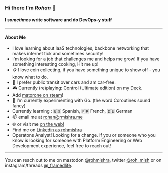 ### Hi there I'm *Rohan* 👋
#### I _sometimes_ write software and do DevOps-y stuff
---

#### About Me
- I love learning about IaaS technologies, backbone networking that makes internet tick and sometimes security!
- I'm looking for a job that challenges me and helps me grow! If you have something interesting cooking, Hit me up!
- 🪙 I love coin collecting, if you have something unique to show off - you know what to do.
- 🚋 I prefer public transit over cars and am car-free.
- 🎮 Currently (re)playing: Control (Ultimate edition) on my Deck.
- Add [matorone on steam](https://steamcommunity.com/id/Matorone/)!
- 🌱 I’m currently experimenting with Go. (the word Coroutines sound fancy)
- Currently learning : 🇪🇸 Spanish, 🇫🇷 French, 🇩🇪 German
- 📫 email me at [rohan@rmishra.me](mailto://rohan@rmishra.me) 
- 🌐️ or visit me [on the web!](https://rmishra.me)
- Find me on [Linkedin as rohmishra](https://www.linkedin.com/in/rohmishra)
- Operatons Analyst! Looking for a change. If you or someone who you know is looking for someone with Platform Engineering or Web Development experience, feel free to reach out! 
---
You can reach out to me on mastodon [@rohmishra](https://noc.social/@rohmishra), twitter [@roh_mish](https://twitter.com/Roh_Mish) or on instagram/threads [@_framedlife](https://www.instagram.com/_framedlife).

